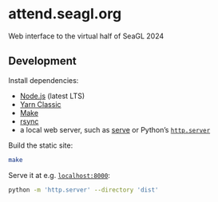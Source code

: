 # attend.seagl.org

Web interface to the virtual half of SeaGL 2024

## Development

Install dependencies:

- [Node.js] (latest LTS)
- [Yarn Classic]
- [Make]
- [rsync]
- a local web server, such as [serve] or Python’s [`http.server`][http.server]

Build the static site:

```bash
make
```

Serve it at e.g. [`localhost:8000`](http://localhost:8000/):

```bash
python -m 'http.server' --directory 'dist'
```

<!-- TODO
## Deployment

Push the source to [`SeaGL:production`][production]. [GitHub Actions] is
[configured](./.github/workflows/gh-pages.yml) to automatically build and deploy
the site to AWS [S3] and [CloudFront].
-->

[cloudfront]: https://aws.amazon.com/cloudfront/
[github actions]: https://docs.github.com/en/actions
[http.server]: https://docs.python.org/3/library/http.server.html
[make]: https://www.gnu.org/software/make/
[node.js]: https://nodejs.org/
[production]: https://github.com/SeaGL/attend.seagl.org/tree/production
[rsync]: https://rsync.samba.org/
[s3]: https://aws.amazon.com/s3/
[serve]: https://github.com/vercel/serve
[yarn classic]: https://classic.yarnpkg.com/
